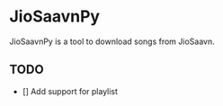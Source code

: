 # JioSaavnPy

JioSaavnPy is a tool to download songs from JioSaavn.

## TODO

- [] Add support for playlist